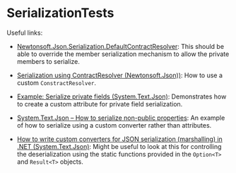 # SerializationTests

Useful links:

- [Newtonsoft.Json.Serialization.DefaultContractResolver](https://github.com/JamesNK/Newtonsoft.Json/blob/01e1759cac40d8154e47ed0e11c12a9d42d2d0ff/Src/Newtonsoft.Json/Serialization/DefaultContractResolver.cs#L234): This should be able to override the member serialization mechanism to allow the private members to serialize.

- [Serialization using ContractResolver (Newtonsoft.Json))](https://www.newtonsoft.com/json/help/html/ContractResolver.htm): How to use a custom `ConstractResolver`.

- [Example: Serialize private fields (System.Text.Json)](https://learn.microsoft.com/en-us/dotnet/standard/serialization/system-text-json/custom-contracts#example-serialize-private-fields): Demonstrates how to create a custom attribute for private field serialization.

- [System.Text.Json – How to serialize non-public properties](https://makolyte.com/system-text-json-how-to-serialize-non-public-properties/): An example of how to serialize using a custom converter rather than attributes.

- [How to write custom converters for JSON serialization (marshalling) in .NET (System.Text.Json)](https://learn.microsoft.com/en-us/dotnet/standard/serialization/system-text-json/converters-how-to?pivots=dotnet-8-0): Might be useful to look at this for controlling the deserialization using the static functions provided in the `Option<T>` and `Result<T>` objects.